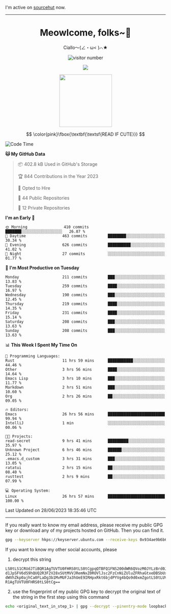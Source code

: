 I'm active on [sourcehut](https://sr.ht/~meow_king/) now. 

---

<div align="center">
  <h1>Meowlcome, folks~👋</h1>
  <p>Ciallo～(∠・ω< )⌒★</p>
</div>

<p align="center">
  <img src="https://count.getloli.com/get/@Ziqi-Yang?theme=rule34" alt="visitor number" />
</p>

<p align="center">
  <img src="https://skillicons.dev/icons?i=rust,c,py,flutter,go,java,js,bash,linux,emacs" />
</p>
<p align="center">
  <img height="165" src="https://github-readme-stats.vercel.app/api?username=Ziqi-Yang&show_icons=true&include_all_commits=true&hide_border=true" />
</p>

$$
\color{pink}\fbox{\textbf{\textsf{READ IF CUTE}}}
$$

<!--START_SECTION:waka-->
![Code Time](http://img.shields.io/badge/Code%20Time-1%2C275%20hrs%206%20mins-blue)

**🐱 My GitHub Data** 

> 📦 402.8 kB Used in GitHub's Storage 
 > 
> 🏆 844 Contributions in the Year 2023
 > 
> 💼 Opted to Hire
 > 
> 📜 44 Public Repositories 
 > 
> 🔑 12 Private Repositories 
 > 
**I'm an Early 🐤** 

```text
🌞 Morning                410 commits         ███████░░░░░░░░░░░░░░░░░░   26.87 % 
🌆 Daytime                463 commits         ████████░░░░░░░░░░░░░░░░░   30.34 % 
🌃 Evening                626 commits         ██████████░░░░░░░░░░░░░░░   41.02 % 
🌙 Night                  27 commits          ░░░░░░░░░░░░░░░░░░░░░░░░░   01.77 % 
```
📅 **I'm Most Productive on Tuesday** 

```text
Monday                   211 commits         ███░░░░░░░░░░░░░░░░░░░░░░   13.83 % 
Tuesday                  259 commits         ████░░░░░░░░░░░░░░░░░░░░░   16.97 % 
Wednesday                190 commits         ███░░░░░░░░░░░░░░░░░░░░░░   12.45 % 
Thursday                 219 commits         ████░░░░░░░░░░░░░░░░░░░░░   14.35 % 
Friday                   231 commits         ████░░░░░░░░░░░░░░░░░░░░░   15.14 % 
Saturday                 208 commits         ███░░░░░░░░░░░░░░░░░░░░░░   13.63 % 
Sunday                   208 commits         ███░░░░░░░░░░░░░░░░░░░░░░   13.63 % 
```


📊 **This Week I Spent My Time On** 

```text
💬 Programming Languages: 
Rust                     11 hrs 59 mins      ███████████░░░░░░░░░░░░░░   44.46 % 
Other                    3 hrs 56 mins       ████░░░░░░░░░░░░░░░░░░░░░   14.64 % 
Emacs Lisp               3 hrs 10 mins       ███░░░░░░░░░░░░░░░░░░░░░░   11.77 % 
Markdown                 2 hrs 51 mins       ███░░░░░░░░░░░░░░░░░░░░░░   10.60 % 
Org                      2 hrs 26 mins       ██░░░░░░░░░░░░░░░░░░░░░░░   09.05 % 

🔥 Editors: 
Emacs                    26 hrs 56 mins      █████████████████████████   99.94 % 
IntelliJ                 1 min               ░░░░░░░░░░░░░░░░░░░░░░░░░   00.06 % 

🐱‍💻 Projects: 
read-secret              9 hrs 41 mins       █████████░░░░░░░░░░░░░░░░   35.97 % 
Unknown Project          6 hrs 46 mins       ██████░░░░░░░░░░░░░░░░░░░   25.12 % 
.emacs.d_custom          3 hrs 31 mins       ███░░░░░░░░░░░░░░░░░░░░░░   13.05 % 
ratatui                  2 hrs 15 mins       ██░░░░░░░░░░░░░░░░░░░░░░░   08.40 % 
rusttest                 2 hrs 9 mins        ██░░░░░░░░░░░░░░░░░░░░░░░   07.99 % 

💻 Operating System: 
Linux                    26 hrs 57 mins      █████████████████████████   100.00 % 
```


 Last Updated on 28/06/2023 18:35:46 UTC
<!--END_SECTION:waka-->

-----

If you really want to know my email address, please receive my public GPG key or download any of my projects hosted on GitHub. Then you can find it. 
```bash
gpg --keyserver hkps://keyserver.ubuntu.com --receive-keys 0x934ae9b6b6e9ff34
```
If you want to know my other social accounts, please
1) decrypt this string
```
LS0tLS1CRUdJTiBQR1AgTUVTU0FHRS0tLS0tCgpqQTBFQ1FNS200dWR6QVozM0JYLzBrd0JNU0Ru
d1JpSFV6dS9hQUQ2R3F2V28xSUtMVVJRemNxZ0ROVlJsc2FzCnNiZUluZFRhaGtxeDBSbUxEajVq
dWVhZkp0ajhCa0FLaDg3b1MvMUFJa3hUeE9IRHpxRkt6bjdPYVg4bQo9d0xmZgotLS0tLUVORCBQ
R1AgTUVTU0FHRS0tLS0tCg==
```
2) use the fingerprint of my public GPG key to decrypt the original text of the string in the first step using this command
```bash
echo <original_text_in_step_1> | gpg --decrypt --pinentry-mode loopback --armor
```


